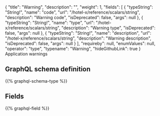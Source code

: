 {
  "title": "Warning",
  "description": "",
  "weight": 1,
  "fields": [
    {
      "typeString": "String!",
      "name": "code",
      "url": "/hotel-x/reference/scalars/string",
      "description": "Warning code",
      "isDeprecated": false,
      "args": null
    },
    {
      "typeString": "String!",
      "name": "type",
      "url": "/hotel-x/reference/scalars/string",
      "description": "Warning type",
      "isDeprecated": false,
      "args": null
    },
    {
      "typeString": "String!",
      "name": "description",
      "url": "/hotel-x/reference/scalars/string",
      "description": "Warning description",
      "isDeprecated": false,
      "args": null
    }
  ],
  "requireby": null,
  "enumValues": null,
  "operator": "type",
  "typename": "Warning",
  "hideGithubLink": true
}
Application warnings
## GraphQL schema definition

{{% graphql-schema-type %}}

## Fields

{{% graphql-field %}}
